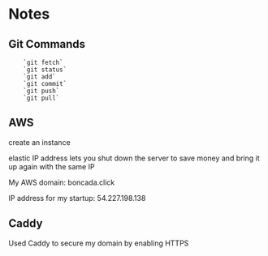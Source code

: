 # Notes

## Git Commands

        `git fetch`
        `git status`
        `git add`
        `git commit`
        `git push`
        `git pull`

## AWS

create an instance

elastic IP address lets you shut down the server to save money and bring it up again with the same IP


My AWS domain: boncada.click

IP address for my startup: 54.227.198.138

## Caddy

Used Caddy to secure my domain by enabling HTTPS
    

